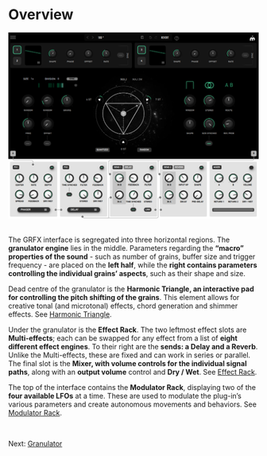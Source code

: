 # Overview

<img src="images/overview.png" alt="GRFX Overview" style="padding: 0px; bottom-padding: 0px" />
<br>
<br>

The GRFX interface is segregated into three horizontal regions. The **granulator engine** lies in the middle. Parameters regarding the **“macro” properties of the sound** - such as number of grains, buffer size and trigger frequency - are placed on the **left half**, while the **right contains parameters controlling the individual grains’ aspects**, such as their shape and size.

Dead centre of the granulator is the **Harmonic Triangle, an interactive pad for controlling the pitch shifting of the grains**. This element allows for creative tonal (and microtonal) effects, chord generation and shimmer effects. See [Harmonic Triangle](harmonic-triangle).

Under the granulator is the **Effect Rack**. The two leftmost effect slots are **Multi-effects**; each can be swapped for any effect from a list of **eight different effect engines**. To their right are the **sends: a Delay and a Reverb**. Unlike the Multi-effects, these are fixed and can work in series or parallel. The final slot is the **Mixer, with volume controls for the individual signal paths**, along with an **output volume** control and **Dry / Wet**. See [Effect Rack](effect-rack).

The top of the interface contains the **Modulator Rack**, displaying two of the **four available LFOs** at a time. These are used to modulate the plug-in’s various parameters and create autonomous movements and behaviors. See [Modulator Rack](modulator-racks).

<br>

Next: [Granulator](granulator)